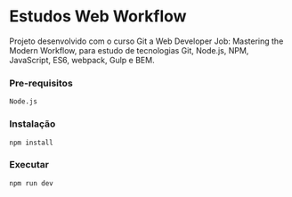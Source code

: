 # Estudos Web Workflow

Projeto desenvolvido com o curso Git a Web Developer Job: Mastering the Modern Workflow, para estudo de tecnologias Git, Node.js, NPM, JavaScript, ES6, webpack, Gulp e BEM.

### Pre-requisitos

```
Node.js
```

### Instalação

```
npm install
```


### Executar

```
npm run dev
```



